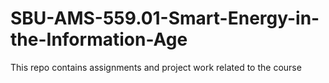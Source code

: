 # SBU-AMS-559.01-Smart-Energy-in-the-Information-Age
This repo contains assignments and project work related to the course
